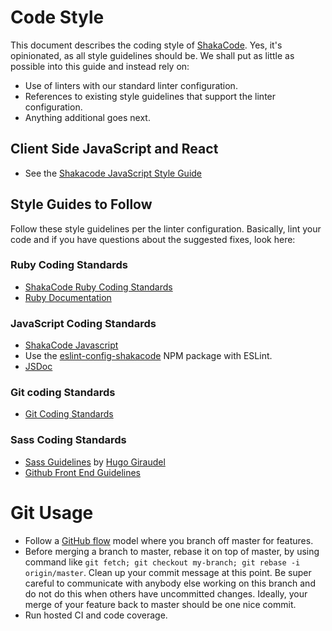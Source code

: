 # Code Style

This document describes the coding style of [ShakaCode](http://www.shakacode.com). Yes, it's opinionated, as all style guidelines should be. We shall put as little as possible into this guide and instead rely on:

- Use of linters with our standard linter configuration.
- References to existing style guidelines that support the linter configuration.
- Anything additional goes next.

## Client Side JavaScript and React

- See the [Shakacode JavaScript Style Guide](https://github.com/shakacode/style-guide-javascript)

## Style Guides to Follow

Follow these style guidelines per the linter configuration. Basically, lint your code and if you have questions about the suggested fixes, look here:

### Ruby Coding Standards

- [ShakaCode Ruby Coding Standards](https://github.com/shakacode/style-guide-ruby)
- [Ruby Documentation](http://guides.rubyonrails.org/api_documentation_guidelines.html)

### JavaScript Coding Standards

- [ShakaCode Javascript](https://github.com/shakacode/style-guide-javascript)
- Use the [eslint-config-shakacode](https://github.com/shakacode/style-guide-javascript/tree/master/packages/eslint-config-shakacode) NPM package with ESLint.
- [JSDoc](http://usejsdoc.org/)

### Git coding Standards

- [Git Coding Standards](http://chlg.co/1GV2m9p)

### Sass Coding Standards

- [Sass Guidelines](http://sass-guidelin.es/) by [Hugo Giraudel](http://hugogiraudel.com/)
- [Github Front End Guidelines](http://primercss.io/guidelines/)

# Git Usage

- Follow a [GitHub flow](https://docs.github.com/en/get-started/using-github/github-flow) model where you branch off master for features.
- Before merging a branch to master, rebase it on top of master, by using command like `git fetch; git checkout my-branch; git rebase -i origin/master`. Clean up your commit message at this point. Be super careful to communicate with anybody else working on this branch and do not do this when others have uncommitted changes. Ideally, your merge of your feature back to master should be one nice commit.
- Run hosted CI and code coverage.
